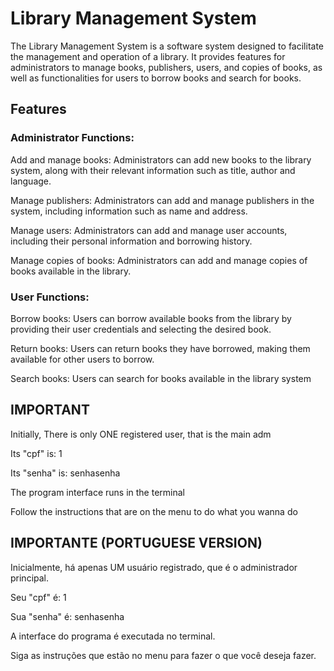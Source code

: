 # Library Management System
The Library Management System is a software system designed to facilitate the management and operation of a library. It provides features for administrators to manage books, publishers, users, and copies of books, as well as functionalities for users to borrow books and search for books.

## Features
### Administrator Functions:

Add and manage books: Administrators can add new books to the library system, along with their relevant information such as title, author and language.

Manage publishers: Administrators can add and manage publishers in the system, including information such as name and address.

Manage users: Administrators can add and manage user accounts, including their personal information and borrowing history.

Manage copies of books: Administrators can add and manage copies of books available in the library.



### User Functions:

Borrow books: Users can borrow available books from the library by providing their user credentials and selecting the desired book.

Return books: Users can return books they have borrowed, making them available for other users to borrow.

Search books: Users can search for books available in the library system


## IMPORTANT

Initially, There is only ONE registered user, that is the main adm

Its "cpf" is: 1

Its "senha" is: senhasenha

The program interface runs in the terminal

Follow the instructions that are on the menu to do what you wanna do

## IMPORTANTE (PORTUGUESE VERSION)

Inicialmente, há apenas UM usuário registrado, que é o administrador principal.

Seu "cpf" é: 1

Sua "senha" é: senhasenha

A interface do programa é executada no terminal.

Siga as instruções que estão no menu para fazer o que você deseja fazer.